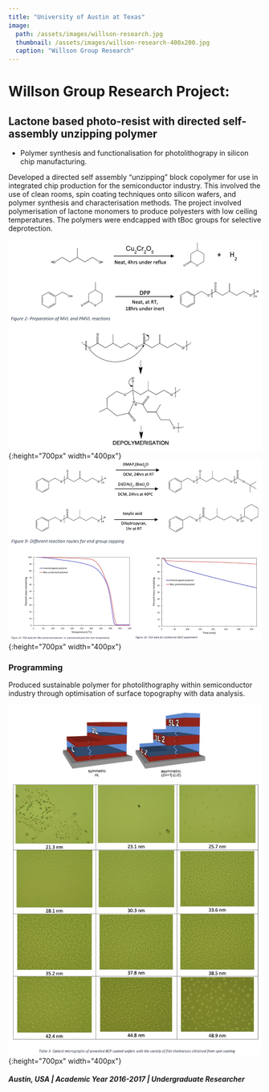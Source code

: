 ```yaml
---
title: "University of Austin at Texas"
image: 
  path: /assets/images/willson-research.jpg
  thumbnail: /assets/images/willson-research-400x200.jpg
  caption: "Willson Group Research"
---
```


#  Willson Group Research Project: 
## Lactone based photo-resist with directed self-assembly unzipping polymer

* Polymer synthesis and functionalisation for photolithograpy in silicon chip manufacturing.

Developed a directed self assembly “unzipping” block copolymer for use in integrated chip production for the semiconductor industry. This involved the use of clean rooms, spin coating techniques onto silicon wafers, and polymer synthesis and characterisation methods. The project involved polymerisation of lactone monomers to produce polyesters with low ceiling temperatures.  The polymers were endcapped with tBoc groups for selective deprotection.

![Nanoparticle Catalyst Synthesis](/assets/images/willson-synth.jpg){:height="700px" width="400px"} 
![Support Synthesis](/assets/images/willson-protect.jpg){:height="700px" width="400px"} 

### Programming

Produced sustainable polymer for photolithography within semiconductor industry through optimisation of surface topography with data analysis.

![Catalyst Line](/assets/images/willson-self-assembly.jpg){:height="700px" width="400px"}

##### Austin, USA | Academic Year 2016-2017 | Undergraduate Researcher